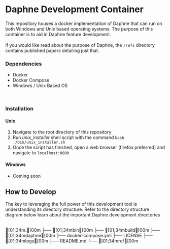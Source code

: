 # Daphne Development Container

This repository houses a docker implementation of Daphne that can run on both Windows and Unix based operating systems. 
The purpose of this container is to aid in Daphne feature development. 
<br>
<br>
If you would like read about the purpose of Daphne, the `/refs` directory contains published papers detailing just that.


### Dependencies

 - Docker
 - Docker Compose
 - Windows / Unix Based OS
 <br>

### Installation

#### Unix

 1. Navigate to the root directory of this repository
 2. Run <i>unix_installer</i> shell script with the command `bash ./bin/unix_installer.sh`
 3. Once the script has finished, open a web browser (firefox preferred) and navigate to `localhost:8080`  

#### Windows

 - Coming soon
 
 
## How to Develop
 
The key to leveraging the full power of this development tool is understanding its directory structure.
Refer to the directory structure diagram below learn about the important Daphne development directories
<br>
<br>

[01;34m.[00m
├── [01;34mbin[00m
├── [01;34mbuild[00m
├── [01;34mdaphne[00m
├── docker-compose.yml
├── LICENSE
├── [01;34mlogs[00m
├── README.md
└── [01;34mref[00m



 
